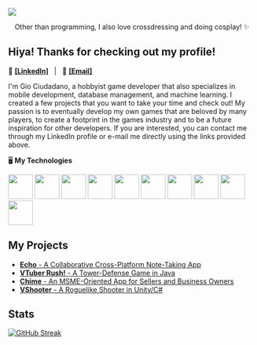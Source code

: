 ![](https://i.imgur.com/yLY3uAS.jpeg)

<p align=center>Other than programming, I also love crossdressing and doing cosplay! ✨</p> 

## Hiya! Thanks for checking out my profile!

💼 [**[LinkedIn]**](https://www.linkedin.com/in/giociudadano) &nbsp; | &nbsp; 📩 [**[Email]**](mailto:gcciudadano@gmail.com)

I'm Gio Ciudadano, a hobbyist game developer that also specializes in mobile development, database management, and machine learning. I created a few projects that you want to take your time and check out! My passion is to eventually develop my own games that are beloved by many players, to create a footprint in the games industry and to be a future inspiration for other developers. If you are interested, you can contact me through my LinkedIn profile or e-mail me directly using the links provided above.

🖥️ **My Technologies**

<img src="https://user-images.githubusercontent.com/25181517/192158954-f88b5814-d510-4564-b285-dff7d6400dad.png" width="50"> <img src="https://user-images.githubusercontent.com/25181517/183898674-75a4a1b1-f960-4ea9-abcb-637170a00a75.png" width="50"> <img src="https://user-images.githubusercontent.com/25181517/183890598-19a0ac2d-e88a-4005-a8df-1ee36782fde1.png" width="50"> <img src="https://user-images.githubusercontent.com/25181517/183423507-c056a6f9-1ba8-4312-a350-19bcbc5a8697.png" width="50"> <img src="https://user-images.githubusercontent.com/25181517/117201156-9a724800-adec-11eb-9a9d-3cd0f67da4bc.png" width="50"> <img src="https://user-images.githubusercontent.com/25181517/121405384-444d7300-c95d-11eb-959f-913020d3bf90.png" width="50"> <img src="https://user-images.githubusercontent.com/25181517/193427941-9437dbbe-376f-40dc-9573-0ef5c02a26a7.png" width="50"> <img src="https://user-images.githubusercontent.com/25181517/186150365-da1eccce-6201-487c-8649-45e9e99435fd.png" width="50"> <img src="https://user-images.githubusercontent.com/25181517/189716855-2c69ca7a-5149-4647-936d-780610911353.png" width="50"> <img src="https://user-images.githubusercontent.com/25181517/183911547-990692bc-8411-4878-99a0-43506cdb69cf.png" width="50">

## My Projects

- [**Echo** - A Collaborative Cross-Platform Note-Taking App](https://github.com/giociudadano/Echo)
- [**VTuber Rush!** - A Tower-Defense Game in Java](https://github.com/giociudadano/vtuber-rush)
- [**Chime** - An MSME-Oriented App for Sellers and Business Owners](https://github.com/giociudadano/Chime)
- [**VShooter** - A Roguelike Shooter in Unity/C#](https://github.com/giociudadano/VShooter)

## Stats

[![GitHub Streak](https://streak-stats.demolab.com?user=giociudadano&border_radius=10&card_width=500&card_height=120)](https://git.io/streak-stats)
